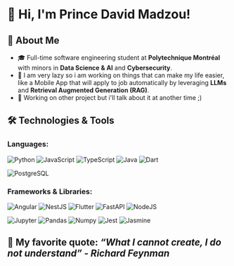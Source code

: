 
# 👋 Hi, I'm Prince David Madzou!

<!--Welcome to my GitHub profile! I'm a passionate software engineering student at **Polytechnique Montréal**, specializing in **Data Science & AI** and **Cybersecurity**. I love exploring the latest in **Machine Learning (ML)**, **Deep Learning (DL)**, and **Reinforcement Learning (RL)**. I also have a deep interest in **Generative AI** and **LLMs** (Large Language Models). When I'm not coding, you’ll probably find me enjoying **chess** or playing **sports**.-->
## 🚀 About Me
- 🎓 Full-time software engineering student at **Polytechnique Montréal** with minors in **Data Science & AI** and **Cybersecurity**.
- 🚀 I am very lazy so i am working on things that can make my life easier, like a Mobile App that will apply to job automatically by leveraging **LLMs** and **Retrieval Augmented Generation (RAG)**.
- 🔭 Working on other project but i'll talk about it at another time ;) 

## 🛠️ Technologies & Tools
### Languages:
![Python](https://img.shields.io/badge/-Python-3776AB?logo=python&logoColor=white)  ![JavaScript](https://img.shields.io/badge/-JavaScript-F7DF1E?logo=javascript&logoColor=black) 
![TypeScript](https://img.shields.io/badge/-TypeScript-3178C6?logo=typescript&logoColor=white) 
![Java](https://img.shields.io/badge/-Java-007396?logo=java&logoColor=white) ![Dart](https://img.shields.io/badge/-Dart-00B4A1?logo=dart&logoColor=white) 
<!--![C#](https://img.shields.io/badge/-C%23-239120?logo=csharp&logoColor=white)-->
![PostgreSQL](https://img.shields.io/badge/-PostgreSQL-4169E1?logo=postgresql&logoColor=white)

### Frameworks & Libraries:
![Angular](https://img.shields.io/badge/-Angular-DD0031?logo=angular&logoColor=white) ![NestJS](https://img.shields.io/badge/-NestJS-E0234E?logo=nestjs&logoColor=white)
![Flutter](https://img.shields.io/badge/-Flutter-02569B?logo=flutter&logoColor=white) ![FastAPI](https://img.shields.io/badge/-FastAPI-009688?logo=fastapi&logoColor=white)
![NodeJS](https://img.shields.io/badge/-Node.js-339933?logo=node.js&logoColor=white)
<!--[ASP .NET Core](https://img.shields.io/badge/-ASP.NET%20Core-512BD4?logo=aspdotnetcore&logoColor=white)-->
![Jupyter](https://img.shields.io/badge/-Jupyter-F37626?logo=jupyter&logoColor=white) ![Pandas](https://img.shields.io/badge/-Pandas-150458?logo=pandas&logoColor=white)
![Numpy](https://img.shields.io/badge/-NumPy-013243?logo=numpy&logoColor=white) ![Jest](https://img.shields.io/badge/-Jest-C21325?logo=jest&logoColor=white) 
![Jasmine](https://img.shields.io/badge/-Jasmine-8A4182?logo=jasmine&logoColor=white)

<!--#### OS:
![Windows](https://img.shields.io/badge/-Windows-00A4EF?logo=windows&logoColor=white) 
![WSL](https://img.shields.io/badge/-WSL-000000?logo=windows-subsystem-for-linux&logoColor=white) -->
## 🧠 My favorite quote:  *“What I cannot create, I do not understand” - Richard Feynman*
<!--## 📊 GitHub Stats
![Your GitHub Stats](https://github-readme-stats.vercel.app/api?username=princee1&show_icons=true&hide_title=true&count_private=true&hide=prs)

![Top Languages](https://github-readme-stats.vercel.app/api/top-langs/?username=princee1&layout=compact&langs_count=6)-->

<!--
**princee1/Princee1** is a ✨ _special_ ✨ repository because its `README.md` (this file) appears on your GitHub profile.

Here are some ideas to get you started:

- 🔭 I’m currently working on ...
- 🌱 I’m currently learning ...
- 👯 I’m looking to collaborate on ...
- 🤔 I’m looking for help with ...
- 💬 Ask me about ...
- 📫 How to reach me: ...
- 😄 Pronouns: ...
- ⚡ Fun fact: ...
-->
